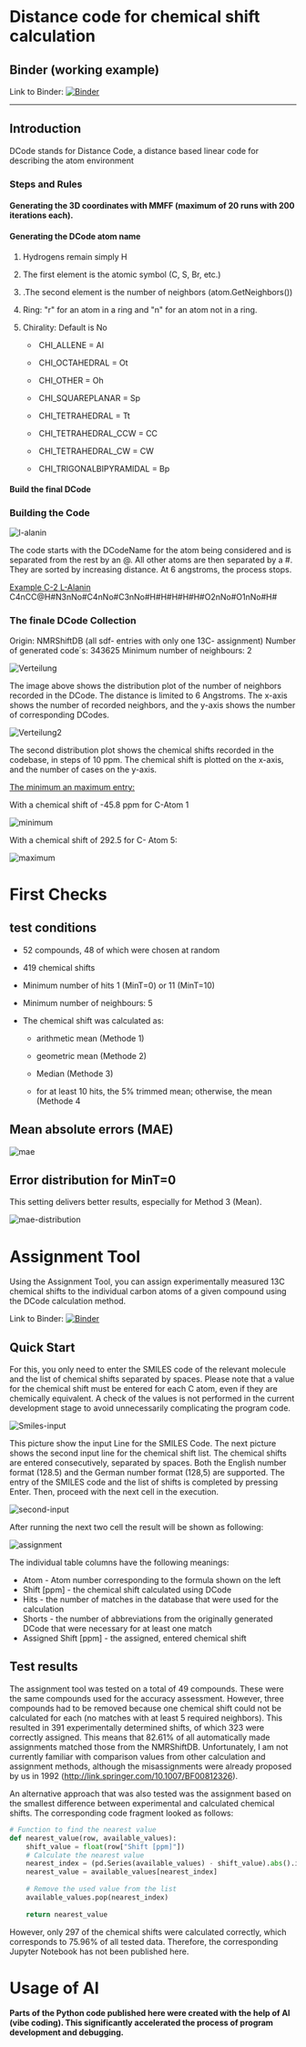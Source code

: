 # Distance code for chemical shift calculation


## Binder (working example)
Link to Binder: [![Binder](https://mybinder.org/badge_logo.svg)](https://mybinder.org/v2/gh/steto123/dcode/8d6b7615fea0cd2a4771eff32cec94889cb1704e?urlpath=lab%2Ftree%2Fcalc-shift-v.04.ipynb)

------

## Introduction

DCode stands for Distance Code, a distance based linear code for describing the atom environment

### Steps and Rules

#### Generating the 3D coordinates with MMFF (maximum of 20 runs with 200 iterations each).

#### Generating the DCode atom name

1. Hydrogens remain simply H

2. The first element is the atomic symbol (C, S, Br, etc.)

3. .The second element is the number of neighbors (atom.GetNeighbors())

4. Ring: "r" for an atom in a ring and "n" for an atom not in a ring.

5. Chirality: Default is No
   - ​			CHI_ALLENE = Al

   - ​			CHI_OCTAHEDRAL = Ot

   - ​			CHI_OTHER = Oh

   - ​			CHI_SQUAREPLANAR = Sp

   - ​			CHI_TETRAHEDRAL = Tt

   - ​			CHI_TETRAHEDRAL_CCW = CC

   - ​			CHI_TETRAHEDRAL_CW = CW

   - ​			CHI_TRIGONALBIPYRAMIDAL = Bp


#### Build the final DCode



### Building the Code



![l-alanin](pictures/l-alanin.png)

The code starts with the DCodeName for the atom being considered and is separated from the rest by an @. All other atoms are then separated by a #. They are sorted by increasing distance. At 6 angstroms, the process stops.

<u>Example C-2 L-Alanin</u>
C4nCC@H#N3nNo#C4nNo#C3nNo#H#H#H#H#H#O2nNo#O1nNo#H#



### The finale DCode Collection

Origin: NMRShiftDB (all sdf- entries with only one 13C- assignment)
Number of generated code´s: 343625
Minimum number of neighbours: 2

![Verteilung](pictures/Verteilung.png)



The image above shows the distribution plot of the number of neighbors recorded in the DCode. The distance is limited to 6 Angstroms. The x-axis shows the number of recorded neighbors, and the y-axis shows the number of corresponding DCodes.

![Verteilung2](pictures/Verteilung2.png)

The second distribution plot shows the chemical shifts recorded in the codebase, in steps of 10 ppm.  The chemical shift is plotted on the x-axis, and the number of cases on the y-axis.



<u>The minimum an maximum entry:</u>

With a chemical shift of -45.8 ppm for C-Atom 1

![minimum](pictures/minimum.png)



With a chemical shift of 292.5 for C- Atom 5:

![maximum](pictures/maximum.png)



# First Checks

## test conditions

- 52 compounds, 48 of which were chosen at random

- 419 chemical shifts

- Minimum number of hits 1 (MinT=0) or 11 (MinT=10)

- Minimum number of neighbours: 5 

- The chemical shift was calculated as:

  - arithmetic mean (Methode 1)

  - geometric mean (Methode 2)

  - Median (Methode 3)

  - for at least 10 hits, the 5% trimmed mean; otherwise, the mean (Methode 4

## Mean absolute errors (MAE)

![mae](pictures/mae.png)

## Error distribution for MinT=0

This setting delivers better results, especially for Method 3 (Mean).

![mae-distribution](pictures/mae-distribution.png)



# Assignment Tool





Using the Assignment Tool, you can assign experimentally measured 13C chemical shifts to the individual carbon atoms of a given compound using the DCode calculation method.

Link to Binder: [![Binder](https://mybinder.org/badge_logo.svg)](https://mybinder.org/v2/gh/steto123/dcode/cea8b1b232dca9619056f793321a6777e52e5e29?urlpath=lab%2Ftree%2Fassignment-tool-v.03.ipynb)

## Quick Start

For this, you only need to enter the SMILES code of the relevant molecule and the list of chemical shifts separated by spaces. Please note that a value for the chemical shift must be entered for each C atom, even if they are chemically equivalent. A check of the values is not performed in the current development stage to avoid unnecessarily complicating the program code.

![Smiles-input](pictures/Smiles-input.png)

This picture show the input Line for the SMILES Code. The next picture shows the second input line for the chemical shift list. The chemical shifts are entered consecutively, separated by spaces. Both the English number format (128.5) and the German number format (128,5) are supported. The entry of the SMILES code and the list of shifts is completed by pressing Enter. Then, proceed with the next cell in the execution.

![second-input](pictures/second-input.png)

After running the next two cell the result will be shown as following:

![assignment](pictures/assignment.png)

The individual table columns have the following meanings:  

- Atom - Atom number corresponding to the formula shown on the left  
- Shift [ppm] - the chemical shift calculated using DCode  
- Hits - the number of matches in the database that were used for the calculation  
- Shorts - the number of abbreviations from the originally generated DCode that were necessary for at least one match  
- Assigned Shift [ppm] - the assigned, entered chemical shift

## Test results

The assignment tool was tested on a total of 49 compounds. These were the same compounds used for the accuracy assessment. However, three compounds had to be removed because one chemical shift could not be calculated for each (no matches with at least 5 required neighbors). This resulted in 391 experimentally determined shifts, of which 323 were correctly assigned. This means that 82.61% of all automatically made assignments matched those from the NMRShiftDB. Unfortunately, I am not currently familiar with comparison values from other calculation and assignment methods, although the misassignments were already proposed by us in 1992 (http://link.springer.com/10.1007/BF00812326).

An alternative approach that was also tested was the assignment based on the smallest difference between experimental and calculated chemical shifts. The corresponding code fragment looked as follows:  
```python
# Function to find the nearest value
def nearest_value(row, available_values):
    shift_value = float(row["Shift [ppm]"])
    # Calculate the nearest value
    nearest_index = (pd.Series(available_values) - shift_value).abs().idxmin()
    nearest_value = available_values[nearest_index]
    
    # Remove the used value from the list
    available_values.pop(nearest_index)
    
    return nearest_value
```

However, only 297 of the chemical shifts were calculated correctly, which corresponds to 75.96% of all tested data. Therefore, the corresponding Jupyter Notebook has not been published here.



# Usage of AI

**Parts of the Python code published here were created with the help of AI (vibe coding). This significantly accelerated the process of program development and debugging.**
